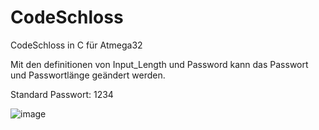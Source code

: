 # CodeSchloss
CodeSchloss in C für Atmega32

Mit den definitionen von Input_Length und Password kann das Passwort und Passwortlänge geändert werden. 

Standard Passwort: 1234

![image](https://user-images.githubusercontent.com/122927273/213007361-df46364f-fb84-4271-af43-f0543741e7ac.png)
